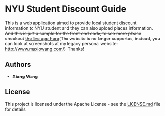 # NYU Student Discount Guide

This is a web application aimed to provide local student discount information to NYU student and they can also upload places information. ~~And this is just a sample for the front end code, to see more please checkout [the live app here](https://www.nyustudentdiscount.com)~~(The website is no longer supported, instead, you can look at screenshots at my legacy personal website: http://www.maxiowang.com/). Thanks!

## Authors

* **Xiang Wang** 

## License

This project is licensed under the Apache License - see the [LICENSE.md](LICENSE.md) file for details

